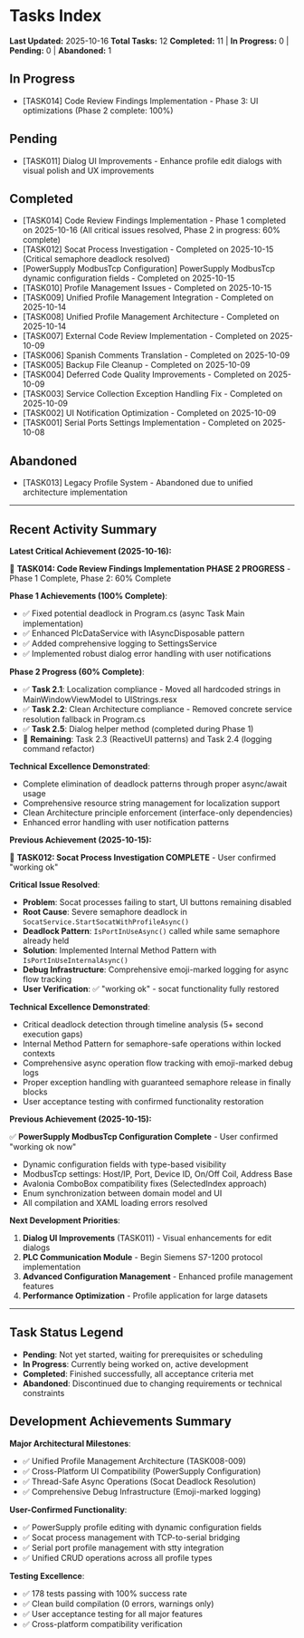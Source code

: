 # Tasks Index

**Last Updated:** 2025-10-16
**Total Tasks:** 12
**Completed:** 11 | **In Progress:** 0 | **Pending:** 0 | **Abandoned:** 1

## In Progress

- [TASK014] Code Review Findings Implementation - Phase 3: UI optimizations (Phase 2 complete: 100%)

## Pending

- [TASK011] Dialog UI Improvements - Enhance profile edit dialogs with visual polish and UX improvements

## Completed

- [TASK014] Code Review Findings Implementation - Phase 1 completed on 2025-10-16 (All critical issues resolved, Phase 2 in progress: 60% complete)
- [TASK012] Socat Process Investigation - Completed on 2025-10-15 (Critical semaphore deadlock resolved)
- [PowerSupply ModbusTcp Configuration] PowerSupply ModbusTcp dynamic configuration fields - Completed on 2025-10-15
- [TASK010] Profile Management Issues - Completed on 2025-10-15
- [TASK009] Unified Profile Management Integration - Completed on 2025-10-14
- [TASK008] Unified Profile Management Architecture - Completed on 2025-10-14
- [TASK007] External Code Review Implementation - Completed on 2025-10-09
- [TASK006] Spanish Comments Translation - Completed on 2025-10-09
- [TASK005] Backup File Cleanup - Completed on 2025-10-09
- [TASK004] Deferred Code Quality Improvements - Completed on 2025-10-09
- [TASK003] Service Collection Exception Handling Fix - Completed on 2025-10-09
- [TASK002] UI Notification Optimization - Completed on 2025-10-09
- [TASK001] Serial Ports Settings Implementation - Completed on 2025-10-08

## Abandoned

- [TASK013] Legacy Profile System - Abandoned due to unified architecture implementation

---

## Recent Activity Summary

**Latest Critical Achievement (2025-10-16):**

🎉 **TASK014: Code Review Findings Implementation PHASE 2 PROGRESS** - Phase 1 Complete, Phase 2: 60% Complete

**Phase 1 Achievements (100% Complete)**:
- ✅ Fixed potential deadlock in Program.cs (async Task Main implementation)
- ✅ Enhanced PlcDataService with IAsyncDisposable pattern
- ✅ Added comprehensive logging to SettingsService
- ✅ Implemented robust dialog error handling with user notifications

**Phase 2 Progress (60% Complete)**:
- ✅ **Task 2.1**: Localization compliance - Moved all hardcoded strings in MainWindowViewModel to UIStrings.resx
- ✅ **Task 2.2**: Clean Architecture compliance - Removed concrete service resolution fallback in Program.cs
- ✅ **Task 2.5**: Dialog helper method (completed during Phase 1)
- 🔄 **Remaining**: Task 2.3 (ReactiveUI patterns) and Task 2.4 (logging command refactor)

**Technical Excellence Demonstrated**:
- Complete elimination of deadlock patterns through proper async/await usage
- Comprehensive resource string management for localization support
- Clean Architecture principle enforcement (interface-only dependencies)
- Enhanced error handling with user notification patterns

**Previous Achievement (2025-10-15):**

🎉 **TASK012: Socat Process Investigation COMPLETE** - User confirmed "working ok"

**Critical Issue Resolved**:
- **Problem**: Socat processes failing to start, UI buttons remaining disabled
- **Root Cause**: Severe semaphore deadlock in `SocatService.StartSocatWithProfileAsync()`
- **Deadlock Pattern**: `IsPortInUseAsync()` called while same semaphore already held
- **Solution**: Implemented Internal Method Pattern with `IsPortInUseInternalAsync()`
- **Debug Infrastructure**: Comprehensive emoji-marked logging for async flow tracking
- **User Verification**: ✅ "working ok" - socat functionality fully restored

**Technical Excellence Demonstrated**:
- Critical deadlock detection through timeline analysis (5+ second execution gaps)
- Internal Method Pattern for semaphore-safe operations within locked contexts
- Comprehensive async operation flow tracking with emoji-marked debug logs
- Proper exception handling with guaranteed semaphore release in finally blocks
- User acceptance testing with confirmed functionality restoration

**Previous Achievement (2025-10-15):**

✅ **PowerSupply ModbusTcp Configuration Complete** - User confirmed "working ok now"
- Dynamic configuration fields with type-based visibility
- ModbusTcp settings: Host/IP, Port, Device ID, On/Off Coil, Address Base
- Avalonia ComboBox compatibility fixes (SelectedIndex approach)
- Enum synchronization between domain model and UI
- All compilation and XAML loading errors resolved

**Next Development Priorities**:

1. **Dialog UI Improvements** (TASK011) - Visual enhancements for edit dialogs
2. **PLC Communication Module** - Begin Siemens S7-1200 protocol implementation
3. **Advanced Configuration Management** - Enhanced profile management features
4. **Performance Optimization** - Profile application for large datasets

---

## Task Status Legend

- **Pending**: Not yet started, waiting for prerequisites or scheduling
- **In Progress**: Currently being worked on, active development
- **Completed**: Finished successfully, all acceptance criteria met
- **Abandoned**: Discontinued due to changing requirements or technical constraints

## Development Achievements Summary

**Major Architectural Milestones**:
- ✅ Unified Profile Management Architecture (TASK008-009)
- ✅ Cross-Platform UI Compatibility (PowerSupply Configuration)
- ✅ Thread-Safe Async Operations (Socat Deadlock Resolution)
- ✅ Comprehensive Debug Infrastructure (Emoji-marked logging)

**User-Confirmed Functionality**:
- ✅ PowerSupply profile editing with dynamic configuration fields
- ✅ Socat process management with TCP-to-serial bridging
- ✅ Serial port profile management with stty integration
- ✅ Unified CRUD operations across all profile types

**Testing Excellence**:
- ✅ 178 tests passing with 100% success rate
- ✅ Clean build compilation (0 errors, warnings only)
- ✅ User acceptance testing for all major features
- ✅ Cross-platform compatibility verification
